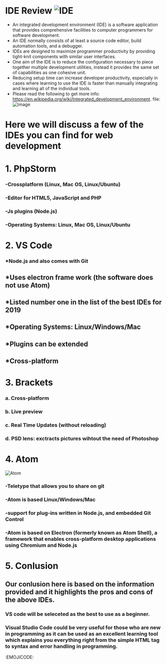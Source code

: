 # IDE Review ![IDE](https://s3.amazonaws.com/gs-bot-images/Guides+image/IDE/ide1.JPG)
* An integrated development environment (IDE) is a software application that provides comprehensive facilities to computer programmers for software development. 
* An IDE normally consists of at least a source code editor, build automation tools, and a debugger. 
* IDEs are designed to maximize programmer productivity by providing tight-knit components with similar user interfaces. 
* One aim of the IDE is to reduce the configuration necessary to piece together multiple development utilities, instead it provides the same set of capabilities as one cohesive unit.
* Reducing setup time can increase developer productivity, especially in cases where learning to use the IDE is faster than manually integrating and learning all of the individual tools.
* Please read the following to get more info: https://en.wikipedia.org/wiki/Integrated_development_environment.
file:![image](///home/junior/Desktop/BeCode_Cls_project/markdown-warm-up/New/index.jpeg)

# Here we will discuss a few of the IDEs you can find for web development

# 1. PhpStorm
### -Crossplatform (Linux, Mac OS, Linux/Ubuntu)
### -Editor for HTML5, JavaScript and PHP
### -Js plugins (Node.js)
### -Operating Systems: Linux, Mac OS, Linux/Ubuntu

# 2. VS Code
### *Node.js and also comes with Git 
## *Uses electron frame work (the software does not use Atom)
## *Listed number one in the list of the best IDEs for 2019
## *Operating Systems: Linux/Windows/Mac
## *Plugins can be extended
## *Cross-platform

# 3. Brackets
### a. Cross-platform
### b. Live preview
### c. Real Time Updates (without reloading)
### d. PSD lens: exctracts pictures wihtout the need of Photoshop

# 4. Atom 
![Atom](https://upload.wikimedia.org/wikipedia/commons/thumb/6/64/Atom-editor.png/300px-Atom-editor.png) 
### -Teletype that allows you to share on git
### -Atom is based Linux/Windows/Mac
### -support for plug-ins written in Node.js, and embedded Git Control
### -Atom is based on Electron (formerly known as Atom Shell), a framework that enables cross-platform desktop applications using Chromium and Node.js

# 5. Conlusion
## Our conlusion here is based on the information provided and it highlights the pros and cons of the above IDEs.
### VS code will be seleceted as the best to use as a beginner. 
### Visual Studio Code could be very useful for those who are new in programming as it can be used as an excellent learning tool which explains you everything right from the simple HTML tag to syntax and error handling in programming.
:EMOJICODE:

